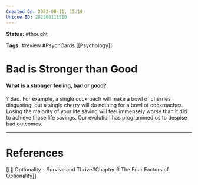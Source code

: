 ```yaml
---
Created On: 2023-08-11, 15:10
Unique ID: 202308111510
---
```

**Status:** #thought 

**Tags:** #review #PsychCards [[Psychology]]

# Bad is Stronger than Good
#### What is a stronger feeling, bad or good? 
?
Bad. For example, a single cockroach will make a bowl of cherries disgusting, but a single cherry will do nothing for a bowl of cockroaches. 
Losing the majority of your life saving will feel immensely worse than it did to achieve those life savings. 
Our evolution has programmed us to despise bad outcomes. 



---
# References
[[📗 Optionality - Survive and Thrive#Chapter 6 The Four Factors of Optionality]]